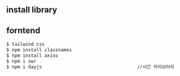 ## install library

## forntend

```bash
$ tailwind css
$ npm install classnames
$ npm install axios
$ npm i swr
$ npm i dayjs                                   //시간 라이브러리
```
